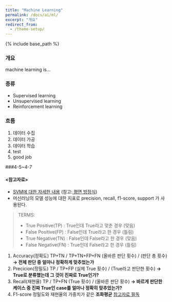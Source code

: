 ```yaml
---
title: "Machine Learning"
permalink: /docs/ai/ml/
excerpt: "개요"
redirect_from:
  - /theme-setup/
---
```


{% include base_path %}

### 개요
machine learning is...

### 종류
- Supervised learning
- Unsupervised learning
- Reinforcement learning

### 흐름
1. 데이터 수집
1. 데이터 가공
1. 데이터 학습
1. test
1. good job

###4-5~4-7
#### <참고자료>
* [SVM에 대한 자세한 내용](https://ko.wikipedia.org/wiki/%EC%84%9C%ED%8F%AC%ED%8A%B8_%EB%B2%A1%ED%84%B0_%EB%A8%B8%EC%8B%A0) (참고:[ 평면 방정식](http://showmiso.tistory.com/62))
* 머신러닝의 모델 성능에 대한 지표로 precision, recall, f1-score, support 가 사용된다.

>TERMS:
>  * True Positive(TP) : True인데 True라고 맞춘 경우 (맞음)
>  * False Positive(FP) : False인데 True라고 한 경우 (틀림)
>  * True Negative(TN) : False인데 False라고 한 경우 (맞음)
>  * False Negative(FN) : True인데 False라고 한 경우 (틀림)

1. Accuracy(정확도)
  TP+TN / TP+TN+FP+FN
  (올바른 판단 횟수) / (판단 총 횟수)
  **→ 전체 판단 중 얼마나 정확하게 맞추었는가**
2. Precicion(정밀도)
  TP / TP+FP
  (실제 True 횟수) / (True라고 판단한 횟수)
  **→ True로 분류했는데 그 것이 진짜로 True인가?**
3. Recall(재현율)
  TP / TP+FN
  (True 횟수) / (올바른 판단 횟수)
  **→ 바르게 판단한 케이스 중 진짜 True인 case를 얼마나 정확히 맞추었는가?**
4. F1-score
  정밀도와 재현율의 가중치가 같은 **조화평균**
  [참고자료 필독](http://blog.acronym.co.kr/557)
